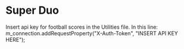 Super Duo
=============

Insert api key for football scores in the Utilities file. 
In this line: m_connection.addRequestProperty("X-Auth-Token", "INSERT API KEY HERE");


